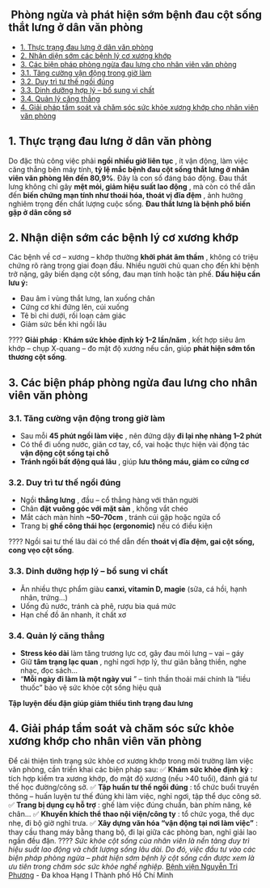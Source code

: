 ## ️ Phòng ngừa và phát hiện sớm bệnh đau cột sống thắt lưng ở dân văn phòng

  * [1. Thực trạng đau lưng ở dân văn phòng](https://bvnguyentriphuong.com.vn/benh-nghe-nghiep/phong-ngua-va-phat-hien-som-benh-dau-cot-song-that-lung-o-dan-van-phong#1-thc-trng-au-lng-dn-vn-phng)
  * [2. Nhận diện sớm các bệnh lý cơ xương khớp](https://bvnguyentriphuong.com.vn/benh-nghe-nghiep/phong-ngua-va-phat-hien-som-benh-dau-cot-song-that-lung-o-dan-van-phong#2-nhn-din-sm-cc-bnh-l-c-xng-khp)
  * [3. Các biện pháp phòng ngừa đau lưng cho nhân viên văn phòng](https://bvnguyentriphuong.com.vn/benh-nghe-nghiep/phong-ngua-va-phat-hien-som-benh-dau-cot-song-that-lung-o-dan-van-phong#3-cc-bin-php-phng-nga-au-lng-cho-nhn-vin-vn-phng)
  * [3.1. Tăng cường vận động trong giờ làm](https://bvnguyentriphuong.com.vn/benh-nghe-nghiep/phong-ngua-va-phat-hien-som-benh-dau-cot-song-that-lung-o-dan-van-phong#31-tng-cng-vn-ng-trong-gi-lm)
  * [3.2. Duy trì tư thế ngồi đúng](https://bvnguyentriphuong.com.vn/benh-nghe-nghiep/phong-ngua-va-phat-hien-som-benh-dau-cot-song-that-lung-o-dan-van-phong#32-duy-tr-t-th-ngi-ng)
  * [3.3. Dinh dưỡng hợp lý – bổ sung vi chất](https://bvnguyentriphuong.com.vn/benh-nghe-nghiep/phong-ngua-va-phat-hien-som-benh-dau-cot-song-that-lung-o-dan-van-phong#33-dinh-dng-hp-l-b-sung-vi-cht)
  * [3.4. Quản lý căng thẳng](https://bvnguyentriphuong.com.vn/benh-nghe-nghiep/phong-ngua-va-phat-hien-som-benh-dau-cot-song-that-lung-o-dan-van-phong#34-qun-l-cng-thng)
  * [4. Giải pháp tầm soát và chăm sóc sức khỏe xương khớp cho nhân viên văn phòng](https://bvnguyentriphuong.com.vn/benh-nghe-nghiep/phong-ngua-va-phat-hien-som-benh-dau-cot-song-that-lung-o-dan-van-phong#4-gii-php-tm-sot-v-chm-sc-sc-khe-xng-khp-cho-nhn-vin-vn-phng)


## **1. Thực trạng đau lưng ở dân văn phòng**
Do đặc thù công việc phải **ngồi nhiều giờ liên tục** , ít vận động, làm việc căng thẳng bên máy tính, **tỷ lệ mắc bệnh đau cột sống thắt lưng ở nhân viên văn phòng lên đến 80,9%**. Đây là con số đáng báo động.
Đau thắt lưng không chỉ gây **mệt mỏi, giảm hiệu suất lao động** , mà còn có thể dẫn đến **biến chứng mạn tính như thoái hóa, thoát vị đĩa đệm** , ảnh hưởng nghiêm trọng đến chất lượng cuộc sống.
**Đau thắt lưng là bệnh phổ biến gặp ở dân công sở**
## **2. Nhận diện sớm các bệnh lý cơ xương khớp**
Các bệnh về cơ – xương – khớp thường **khởi phát âm thầm** , không có triệu chứng rõ ràng trong giai đoạn đầu. Nhiều người chủ quan cho đến khi bệnh trở nặng, gây biến dạng cột sống, đau mạn tính hoặc tàn phế.
**Dấu hiệu cần lưu ý:**
  * Đau âm ỉ vùng thắt lưng, lan xuống chân
  * Cứng cơ khi đứng lên, cúi xuống
  * Tê bì chi dưới, rối loạn cảm giác
  * Giảm sức bền khi ngồi lâu


???? **Giải pháp** : **Khám sức khỏe định kỳ 1–2 lần/năm** , kết hợp siêu âm khớp – chụp X-quang – đo mật độ xương nếu cần, giúp **phát hiện sớm tổn thương cột sống**.
## **3. Các biện pháp phòng ngừa đau lưng cho nhân viên văn phòng**
### **3.1. Tăng cường vận động trong giờ làm**
  * Sau mỗi **45 phút ngồi làm việc** , nên đứng dậy **đi lại nhẹ nhàng 1–2 phút**
  * Có thể đi uống nước, giãn cơ tay, cổ, vai hoặc thực hiện vài động tác **vận động cột sống tại chỗ**
  * **Tránh ngồi bất động quá lâu** , giúp **lưu thông máu, giảm co cứng cơ**


### **3.2. Duy trì tư thế ngồi đúng**
  * Ngồi **thẳng lưng** , đầu – cổ thẳng hàng với thân người
  * Chân **đặt vuông góc với mặt sàn** , không vắt chéo
  * Mắt cách màn hình **~50–70cm** , tránh cúi gập hoặc ngửa cổ
  * Trang bị **ghế công thái học (ergonomic)** nếu có điều kiện


???? Ngồi sai tư thế lâu dài có thể dẫn đến **thoát vị đĩa đệm, gai cột sống, cong vẹo cột sống**.
### **3.3. Dinh dưỡng hợp lý – bổ sung vi chất**
  * Ăn nhiều thực phẩm giàu **canxi, vitamin D, magie** (sữa, cá hồi, hạnh nhân, trứng…)
  * Uống đủ nước, tránh cà phê, rượu bia quá mức
  * Hạn chế đồ ăn nhanh, ít chất xơ


### **3.4. Quản lý căng thẳng**
  * **Stress kéo dài** làm tăng trương lực cơ, gây đau mỏi lưng – vai – gáy
  * Giữ **tâm trạng lạc quan** , nghỉ ngơi hợp lý, thư giãn bằng thiền, nghe nhạc, đọc sách…
  * “**Mỗi ngày đi làm là một ngày vui** ” – tinh thần thoải mái chính là “liều thuốc” bảo vệ sức khỏe cột sống hiệu quả


**Tập luyện đều đặn giúp giảm thiểu tình trạng đau lưng**
## **4. Giải pháp tầm soát và chăm sóc sức khỏe xương khớp cho nhân viên văn phòng**
Để cải thiện tình trạng sức khỏe cơ xương khớp trong môi trường làm việc văn phòng, cần triển khai các biện pháp sau:
✅ **Khám sức khỏe định kỳ** : tích hợp kiểm tra xương khớp, đo mật độ xương (nếu >40 tuổi), đánh giá tư thế học đường/công sở.
✅ **Tập huấn tư thế ngồi đúng** : tổ chức buổi truyền thông – huấn luyện tư thế đúng khi làm việc, nghỉ ngơi, tập thể dục công sở.
✅ **Trang bị dụng cụ hỗ trợ** : ghế làm việc đúng chuẩn, bàn phím nâng, kê chân…
✅ **Khuyến khích thể thao nội viện/công ty** : tổ chức yoga, thể dục nhẹ, đi bộ giờ nghỉ trưa.
✅ **Xây dựng văn hóa “vận động tại nơi làm việc”** : thay cầu thang máy bằng thang bộ, đi lại giữa các phòng ban, nghỉ giải lao ngắn đều đặn.
???? _Sức khỏe cột sống của nhân viên là nền tảng duy trì hiệu suất lao động và chất lượng sống lâu dài. Do đó, việc đầu tư vào các biện pháp phòng ngừa – phát hiện sớm bệnh lý cột sống cần được xem là ưu tiên trong chăm sóc sức khỏe nghề nghiệp._
[Bệnh viện Nguyễn Tri Phương](https://bvnguyentriphuong.com.vn/) - Đa khoa Hạng I Thành phố Hồ Chí Minh

